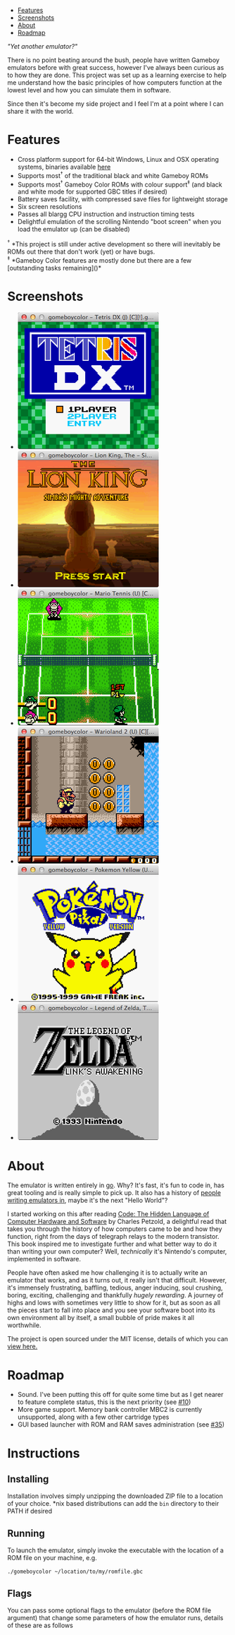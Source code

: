 <div id="nav">
	<ul>
		<li><a href="/#features">Features</a></li>
		<li><a href="/#screenies">Screenshots</a></li>
		<li><a href="/#about">About</a></li>
		<li><a href="/#roadmap">Roadmap</a></li>
	</ul>
</div>

*"Yet another emulator?"*

There is no point beating around the bush, people have written Gameboy emulators before with great success, however I've always been curious as to how they are done. This project was set up as a learning exercise to help me understand how the basic principles of how computers function at the lowest level and how you can simulate them in software.

Since then it's become my side project and I feel I'm at a point where I can share it with the world. 

# Features

* Cross platform support for 64-bit Windows, Linux and OSX operating systems, binaries available [here]()
* Supports most<sup>&#8224;</sup> of the traditional black and white Gameboy ROMs
* Supports most<sup>&#8224;</sup> Gameboy Color ROMs with colour support<sup>&#8225;</sup> (and black and white mode for supported GBC titles if desired)
* Battery saves facility, with compressed save files for lightweight storage
* Six screen resolutions
* Passes all blargg CPU instruction and instruction timing tests
* Delightful emulation of the scrolling Nintendo "boot screen" when you load the emulator up (can be disabled)

<div class="footnotes">
	<span class="small"><sup>&#8224;</sup> *This project is still under active development so there will inevitably be ROMs out there that don't work (yet) or have bugs.</span>
	<br/>
	<span class="small"><sup>&#8225;</sup> *Gameboy Color features are mostly done but there are a few [outstanding tasks remaining]()*</span>
</div>

# Screenshots 

<div id="screenshots">
	<ul>
		<li><img src="images/screenshots/tetrisdx.png" alt="Tetris DX" title="Tetris DX" /></li>
		<li><img src="images/screenshots/lionking1.png" alt="The Lion King" title="The Lion King"  /></li>
		<li><img src="images/screenshots/mariotennis1.png"  alt="Mario Tennis" title="Mario Tennis"/></li>
		<li><img src="images/screenshots/warioland2-1.png"  alt="Warioland 2" title="Warioland 2" /></li>
		<li><img src="images/screenshots/pokemonyellow1.png" alt="Pokemon Yellow" title="Pokemon Yellow" /></li>
		<li><img src="images/screenshots/zelda1.png" alt="Zelda" title="Zelda" /></li>
	</ul>
</div>

# About 

The emulator is written entirely in [go](http://golang.org/). Why? It's fast, it's fun to code in, has great tooling and is really simple to pick up. It also has a history of [people writing emulators in](http://dave.cheney.net/2013/01/09/go-the-language-for-emulators), maybe it's the next "Hello World"?

I started working on this after reading [Code: The Hidden Language of Computer Hardware and Software](http://www.amazon.co.uk/gp/product/0735611319/ref=as_li_tf_tl?ie=UTF8&camp=1634&creative=6738&creativeASIN=0735611319&linkCode=as2&tag=djhworld-21) by Charles Petzold, a delightful read that takes you through the history of how computers came to be and how they function, right from the days of telegraph relays to the modern transistor. This book inspired me to investigate further and what better way to do it than writing your own computer? Well, *technically* it's Nintendo's computer, implemented in software. 

People have often asked me how challenging it is to actually write an emulator that works, and as it turns out, it really isn't that difficult. However, it's immensely frustrating, baffling, tedious, anger inducing, soul crushing, boring, exciting, challenging and thankfully *hugely rewarding*. A journey of highs and lows with sometimes very little to show for it, but as soon as all the pieces start to fall into place and you see your software boot into its own environment all by itself, a small bubble of pride makes it all worthwhile.

The project is open sourced under the MIT license, details of which you can [view here.](https://raw.github.com/djhworld/gomeboycolor/master/LICENSE.txt)

# Roadmap

* Sound. I've been putting this off for quite some time but as I get nearer to feature complete status, this is the next priority (see [#10](https://github.com/djhworld/gomeboycolor/issues/10))
* More game support. Memory bank controller MBC2 is currently unsupported, along with a few other cartridge types
* GUI based launcher with ROM and RAM saves administration (see [#35](https://github.com/djhworld/gomeboycolor/issues/35))

# Instructions

## Installing

Installation involves simply unzipping the downloaded ZIP file to a location of your choice. \*nix based distributions can add the ````bin```` directory to their PATH if desired

## Running

To launch the emulator, simply invoke the executable with the location of a ROM file on your machine, e.g.

	./gomeboycolor ~/location/to/my/romfile.gbc

## Flags

You can pass some optional flags to the emulator (before the ROM file argument) that change some parameters of how the emulator runs, details of these are as follows 





